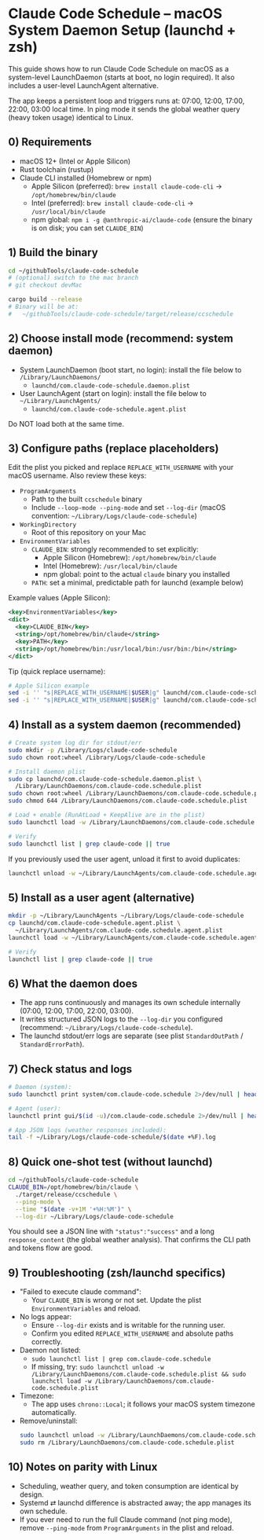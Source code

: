 # Claude Code Schedule – macOS System Daemon Setup (launchd + zsh)

This guide shows how to run Claude Code Schedule on macOS as a system-level LaunchDaemon (starts at boot, no login required). It also includes a user-level LaunchAgent alternative.

The app keeps a persistent loop and triggers runs at: 07:00, 12:00, 17:00, 22:00, 03:00 local time. In ping mode it sends the global weather query (heavy token usage) identical to Linux.

## 0) Requirements
- macOS 12+ (Intel or Apple Silicon)
- Rust toolchain (rustup)
- Claude CLI installed (Homebrew or npm)
  - Apple Silicon (preferred): `brew install claude-code-cli` → `/opt/homebrew/bin/claude`
  - Intel (preferred): `brew install claude-code-cli` → `/usr/local/bin/claude`
  - npm global: `npm i -g @anthropic-ai/claude-code` (ensure the binary is on disk; you can set `CLAUDE_BIN`)

## 1) Build the binary
```bash
cd ~/githubTools/claude-code-schedule
# (optional) switch to the mac branch
# git checkout devMac

cargo build --release
# Binary will be at:
#   ~/githubTools/claude-code-schedule/target/release/ccschedule
```

## 2) Choose install mode (recommend: system daemon)
- System LaunchDaemon (boot start, no login): install the file below to `/Library/LaunchDaemons/`
  - `launchd/com.claude-code-schedule.daemon.plist`
- User LaunchAgent (start on login): install the file below to `~/Library/LaunchAgents/`
  - `launchd/com.claude-code-schedule.agent.plist`

Do NOT load both at the same time.

## 3) Configure paths (replace placeholders)
Edit the plist you picked and replace `REPLACE_WITH_USERNAME` with your macOS username. Also review these keys:
- `ProgramArguments`
  - Path to the built `ccschedule` binary
  - Include `--loop-mode --ping-mode` and set `--log-dir` (macOS convention: `~/Library/Logs/claude-code-schedule`)
- `WorkingDirectory`
  - Root of this repository on your Mac
- `EnvironmentVariables`
  - `CLAUDE_BIN`: strongly recommended to set explicitly:
    - Apple Silicon (Homebrew): `/opt/homebrew/bin/claude`
    - Intel (Homebrew): `/usr/local/bin/claude`
    - npm global: point to the actual `claude` binary you installed
  - `PATH`: set a minimal, predictable path for launchd (example below)

Example values (Apple Silicon):
```xml
<key>EnvironmentVariables</key>
<dict>
  <key>CLAUDE_BIN</key>
  <string>/opt/homebrew/bin/claude</string>
  <key>PATH</key>
  <string>/opt/homebrew/bin:/usr/local/bin:/usr/bin:/bin</string>
</dict>
```

Tip (quick replace username):
```bash
# Apple Silicon example
sed -i '' "s|REPLACE_WITH_USERNAME|$USER|g" launchd/com.claude-code-schedule.daemon.plist
sed -i '' "s|REPLACE_WITH_USERNAME|$USER|g" launchd/com.claude-code-schedule.agent.plist
```

## 4) Install as a system daemon (recommended)
```bash
# Create system log dir for stdout/err
sudo mkdir -p /Library/Logs/claude-code-schedule
sudo chown root:wheel /Library/Logs/claude-code-schedule

# Install daemon plist
sudo cp launchd/com.claude-code-schedule.daemon.plist \
  /Library/LaunchDaemons/com.claude-code.schedule.plist
sudo chown root:wheel /Library/LaunchDaemons/com.claude-code.schedule.plist
sudo chmod 644 /Library/LaunchDaemons/com.claude-code.schedule.plist

# Load + enable (RunAtLoad + KeepAlive are in the plist)
sudo launchctl load -w /Library/LaunchDaemons/com.claude-code.schedule.plist

# Verify
sudo launchctl list | grep claude-code || true
```

If you previously used the user agent, unload it first to avoid duplicates:
```bash
launchctl unload -w ~/Library/LaunchAgents/com.claude-code.schedule.agent.plist 2>/dev/null || true
```

## 5) Install as a user agent (alternative)
```bash
mkdir -p ~/Library/LaunchAgents ~/Library/Logs/claude-code-schedule
cp launchd/com.claude-code-schedule.agent.plist \
  ~/Library/LaunchAgents/com.claude-code.schedule.agent.plist
launchctl load -w ~/Library/LaunchAgents/com.claude-code.schedule.agent.plist

# Verify
launchctl list | grep claude-code || true
```

## 6) What the daemon does
- The app runs continuously and manages its own schedule internally (07:00, 12:00, 17:00, 22:00, 03:00).
- It writes structured JSON logs to the `--log-dir` you configured (recommend: `~/Library/Logs/claude-code-schedule`).
- The launchd stdout/err logs are separate (see plist `StandardOutPath` / `StandardErrorPath`).

## 7) Check status and logs
```bash
# Daemon (system):
sudo launchctl print system/com.claude-code.schedule 2>/dev/null | head -n 50

# Agent (user):
launchctl print gui/$(id -u)/com.claude-code.schedule 2>/dev/null | head -n 50

# App JSON logs (weather responses included):
tail -f ~/Library/Logs/claude-code-schedule/$(date +%F).log
```

## 8) Quick one-shot test (without launchd)
```bash
cd ~/githubTools/claude-code-schedule
CLAUDE_BIN=/opt/homebrew/bin/claude \
  ./target/release/ccschedule \
  --ping-mode \
  --time "$(date -v+1M '+%H:%M')" \
  --log-dir ~/Library/Logs/claude-code-schedule
```
You should see a JSON line with `"status":"success"` and a long `response_content` (the global weather analysis). That confirms the CLI path and tokens flow are good.

## 9) Troubleshooting (zsh/launchd specifics)
- "Failed to execute claude command":
  - Your `CLAUDE_BIN` is wrong or not set. Update the plist `EnvironmentVariables` and reload.
- No logs appear:
  - Ensure `--log-dir` exists and is writable for the running user.
  - Confirm you edited `REPLACE_WITH_USERNAME` and absolute paths correctly.
- Daemon not listed:
  - `sudo launchctl list | grep com.claude-code.schedule`
  - If missing, try: `sudo launchctl unload -w /Library/LaunchDaemons/com.claude-code.schedule.plist && sudo launchctl load -w /Library/LaunchDaemons/com.claude-code.schedule.plist`
- Timezone:
  - The app uses `chrono::Local`; it follows your macOS system timezone automatically.
- Remove/uninstall:
  ```bash
  sudo launchctl unload -w /Library/LaunchDaemons/com.claude-code.schedule.plist
  sudo rm /Library/LaunchDaemons/com.claude-code.schedule.plist
  ```

## 10) Notes on parity with Linux
- Scheduling, weather query, and token consumption are identical by design.
- Systemd ⇄ launchd difference is abstracted away; the app manages its own schedule.
- If you ever need to run the full Claude command (not ping mode), remove `--ping-mode` from `ProgramArguments` in the plist and reload.

